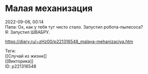 Малая механизация
==================

   
 2022-09-06, 00:14   
  Папа: Ох, как у тебя тут чисто стало. Запустил робота-пылесоса?   
 Я: Запустил ШВАБРУ.   
    
 <https://diary.ru/~zHz00/p221316548_malaya-mehanizaciya.htm>   
   
 Теги:   
 [[Случай из жизни]]   
 [[Викторика]]   
 ID: p221316548